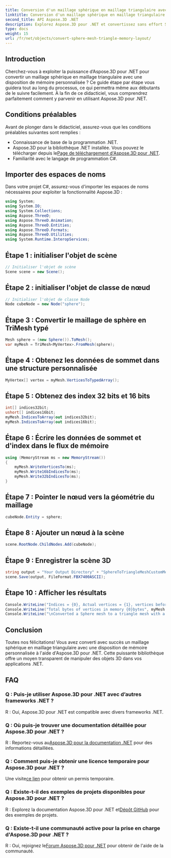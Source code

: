 ```yaml
---
title: Conversion d'un maillage sphérique en maillage triangulaire avec une disposition de mémoire personnalisée
linktitle: Conversion d'un maillage sphérique en maillage triangulaire avec une disposition de mémoire personnalisée
second_title: API Aspose.3D .NET
description: Explorez Aspose.3D pour .NET et convertissez sans effort Sphere Mesh en Triangle Mesh avec une disposition de mémoire personnalisée. Suivez notre guide étape par étape pour une intégration transparente.
type: docs
weight: 15
url: /fr/net/objects/convert-sphere-mesh-triangle-memory-layout/
---
```

## Introduction
Cherchez-vous à exploiter la puissance d’Aspose.3D pour .NET pour convertir un maillage sphérique en maillage triangulaire avec une disposition de mémoire personnalisée ? Ce guide étape par étape vous guidera tout au long du processus, ce qui permettra même aux débutants de le suivre facilement. À la fin de ce didacticiel, vous comprendrez parfaitement comment y parvenir en utilisant Aspose.3D pour .NET.
## Conditions préalables
Avant de plonger dans le didacticiel, assurez-vous que les conditions préalables suivantes sont remplies :
- Connaissance de base de la programmation .NET.
- Aspose.3D pour la bibliothèque .NET installée. Vous pouvez le télécharger depuis le[Page de téléchargement d'Aspose.3D pour .NET](https://releases.aspose.com/3d/net/).
- Familiarité avec le langage de programmation C#.
## Importer des espaces de noms
Dans votre projet C#, assurez-vous d'importer les espaces de noms nécessaires pour exploiter la fonctionnalité Aspose.3D :
```csharp
using System;
using System.IO;
using System.Collections;
using Aspose.ThreeD;
using Aspose.ThreeD.Animation;
using Aspose.ThreeD.Entities;
using Aspose.ThreeD.Formats;
using Aspose.ThreeD.Utilities;
using System.Runtime.InteropServices;
```
## Étape 1 : initialiser l'objet de scène
```csharp
// Initialiser l'objet de scène
Scene scene = new Scene();
```
## Étape 2 : initialiser l'objet de classe de nœud
```csharp
// Initialiser l'objet de classe Node
Node cubeNode = new Node("sphere");
```
## Étape 3 : Convertir le maillage de sphère en TriMesh typé
```csharp
Mesh sphere = (new Sphere()).ToMesh();
var myMesh = TriMesh<MyVertex>.FromMesh(sphere);
```
## Étape 4 : Obtenez les données de sommet dans une structure personnalisée
```csharp
MyVertex[] vertex = myMesh.VerticesToTypedArray();
```
## Étape 5 : Obtenez des index 32 bits et 16 bits
```csharp
int[] indices32bit;
ushort[] indices16bit;
myMesh.IndicesToArray(out indices32bit);
myMesh.IndicesToArray(out indices16bit);
```
## Étape 6 : Écrire les données de sommet et d'index dans le flux de mémoire
```csharp
using (MemoryStream ms = new MemoryStream())
{
    myMesh.WriteVerticesTo(ms);
    myMesh.Write16bIndicesTo(ms);
    myMesh.Write32bIndicesTo(ms);
}
```
## Étape 7 : Pointer le nœud vers la géométrie du maillage
```csharp
cubeNode.Entity = sphere;
```
## Étape 8 : Ajouter un nœud à la scène
```csharp
scene.RootNode.ChildNodes.Add(cubeNode);
```
## Étape 9 : Enregistrer la scène 3D
```csharp
string output = "Your Output Directory" + "SphereToTriangleMeshCustomMemoryLayoutScene.fbx";
scene.Save(output, FileFormat.FBX7400ASCII);
```
## Étape 10 : Afficher les résultats
```csharp
Console.WriteLine("Indices = {0}, Actual vertices = {1}, vertices before merging = {2}", myMesh.IndicesCount, myMesh.VerticesCount, myMesh.UnmergedVerticesCount);
Console.WriteLine("Total bytes of vertices in memory {0}bytes", myMesh.VerticesSizeInBytes);
Console.WriteLine("\nConverted a Sphere mesh to a triangle mesh with a custom memory layout of the vertex successfully.\nFile saved at " + output);
```
## Conclusion
Toutes nos félicitations! Vous avez converti avec succès un maillage sphérique en maillage triangulaire avec une disposition de mémoire personnalisée à l'aide d'Aspose.3D pour .NET. Cette puissante bibliothèque offre un moyen transparent de manipuler des objets 3D dans vos applications .NET.
## FAQ
### Q : Puis-je utiliser Aspose.3D pour .NET avec d’autres frameworks .NET ?
R : Oui, Aspose.3D pour .NET est compatible avec divers frameworks .NET.
### Q : Où puis-je trouver une documentation détaillée pour Aspose.3D pour .NET ?
 R : Reportez-vous au[Aspose.3D pour la documentation .NET](https://reference.aspose.com/3d/net/) pour des informations détaillées.
### Q : Comment puis-je obtenir une licence temporaire pour Aspose.3D pour .NET ?
 Une visite[ce lien](https://purchase.aspose.com/temporary-license/) pour obtenir un permis temporaire.
### Q : Existe-t-il des exemples de projets disponibles pour Aspose.3D pour .NET ?
 R : Explorez la documentation Aspose.3D pour .NET et[Dépôt GitHub](https://github.com/aspose-3d/Aspose.3D-for-.NET) pour des exemples de projets.
### Q : Existe-t-il une communauté active pour la prise en charge d'Aspose.3D pour .NET ?
 R : Oui, rejoignez le[Forum Aspose.3D pour .NET](https://forum.aspose.com/c/3d/18) pour obtenir de l'aide de la communauté.
